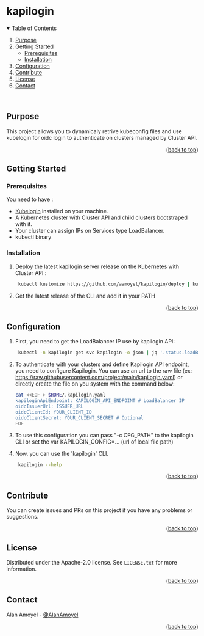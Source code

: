 # kapilogin

<!-- TABLE OF CONTENTS -->
<details open>
  <summary>Table of Contents</summary>
  <ol>
    <li>
      <a href="#about-the-project">Purpose</a>
    </li>
    <li>
      <a href="#getting-started">Getting Started</a>
      <ul>
        <li><a href="#prerequisites">Prerequisites</a></li>
        <li><a href="#installation">Installation</a></li>
      </ul>
    </li>
    <li><a href="#configuration">Configuration</a></li>
    <li><a href="#Contribute">Contribute</a></li>
    <li><a href="#license">License</a></li>
    <li><a href="#contact">Contact</a></li>
  </ol>
</details>
</br>


<!-- ABOUT THE PROJECT -->
## Purpose
This project allows you to dynamicaly retrive kubeconfig files and use kubelogin for oidc login to authenticate on clusters managed by Cluster API.  
<p align="right">(<a href="#top">back to top</a>)</p>


<!-- GETTING STARTED -->
## Getting Started

### Prerequisites
You need to have :
* [Kubelogin](https://github.com/int128/kubelogin) installed on your machine.
* A Kubernetes cluster with Cluster API and child clusters bootstraped with it.
* Your cluster can assign IPs on Services type LoadBalancer.
* kubectl binary

### Installation
1. Deploy the latest kapilogin server release on the Kubernetes with Cluster API :
   ```sh
    kubectl kustomize https://github.com/aamoyel/kapilogin/deploy | kubectl apply -f -
   ```
2. Get the latest release of the CLI and add it in your PATH

<p align="right">(<a href="#top">back to top</a>)</p>


<!-- CONFIGURATION -->
## Configuration
1. First, you need to get the LoadBalancer IP use by kapilogin API:
    ```sh
     kubectl -n kapilogin get svc kapilogin -o json | jq '.status.loadBalancer.ingress[0].ip'
    ```
2. To authenticate with your clusters and define Kapilogin API endpoint, you need to configure Kapilogin. You can use an url to the raw file (ex: https://raw.githubusercontent.com/project/main/kapilogin.yaml) or directly create the file on you system with the command below:
    ```sh
    cat <<EOF > $HOME/.kapilogin.yaml
    kapiloginApiEndpoint: KAPILOGIN_API_ENDPOINT # LoadBalancer IP
    oidcIssuerUrl: ISSUER_URL
    oidcClientId: YOUR_CLIENT_ID
    oidcClientSecret: YOUR_CLIENT_SECRET # Optional
    EOF
    ```
3. To use this configuration you can pass "-c CFG_PATH" to the kapilogin CLI or set the var KAPILOGIN_CONFIG=... (url of local file path)

4. Now, you can use the 'kapilogin' CLI.
    ```sh
     kapilogin --help
    ```

<p align="right">(<a href="#top">back to top</a>)</p>


<!-- Contribute -->
## Contribute
You can create issues and PRs on this project if you have any problems or suggestions.

<p align="right">(<a href="#top">back to top</a>)</p>

<!-- LICENSE -->
## License

Distributed under the Apache-2.0 license. See `LICENSE.txt` for more information.

<p align="right">(<a href="#top">back to top</a>)</p>


<!-- CONTACT -->
## Contact

Alan Amoyel - [@AlanAmoyel](https://twitter.com/AlanAmoyel)

<p align="right">(<a href="#top">back to top</a>)</p>
